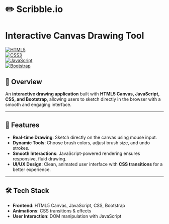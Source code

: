 
# ✏️ Scribble.io  
#  Interactive Canvas Drawing Tool  

[![HTML5](https://img.shields.io/badge/HTML5-orange.svg)](https://developer.mozilla.org/en-US/docs/Web/Guide/HTML/HTML5)  
[![CSS3](https://img.shields.io/badge/CSS3-blue.svg)](https://developer.mozilla.org/en-US/docs/Web/CSS)  
[![JavaScript](https://img.shields.io/badge/JavaScript-yellow.svg)](https://developer.mozilla.org/en-US/docs/Web/JavaScript)  
[![Bootstrap](https://img.shields.io/badge/Bootstrap-purple.svg)](https://getbootstrap.com/)  

## 📌 Overview  
An **interactive drawing application** built with **HTML5 Canvas, JavaScript, CSS, and Bootstrap**, allowing users to sketch directly in the browser with a smooth and engaging interface.  

---

## 🚀 Features  
- **Real-time Drawing**: Sketch directly on the canvas using mouse input.  
- **Dynamic Tools**: Choose brush colors, adjust brush size, and undo strokes.  
- **Smooth Interactions**: JavaScript-powered rendering ensures responsive, fluid drawing.  
- **UI/UX Design**: Clean, animated user interface with **CSS transitions** for a better experience.  

---

## 🛠 Tech Stack  
- **Frontend**: HTML5 Canvas, JavaScript, CSS, Bootstrap  
- **Animations**: CSS transitions & effects  
- **User Interaction**: DOM manipulation with JavaScript  



